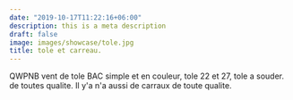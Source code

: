 ```yaml
---
date: "2019-10-17T11:22:16+06:00"
description: this is a meta description
draft: false
image: images/showcase/tole.jpg
title: tole et carreau.
---
```


QWPNB vent de tole BAC simple et en couleur, tole 22 et 27, tole a souder.
de toutes qualite.
Il y'a n'a aussi de carraux de toute qualite.